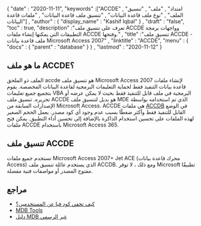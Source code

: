 {
  "date" : "2020-11-11",
  "keywords" :["ACCDE" , "امتداد" , "ملف" , "تنسيق الملف" , "نوع ملف قاعدة البيانات" , "تنسيق ملف قاعدة البيانات" , "ملفات قاعدة البيانات"] ,
  "author" : {
    "display_name" : "Kashif Iqbal"
} ,
  "draft" : "false",
  "toc" : true,
  "description" :"تعرف على تنسيق ملف ACCDE وواجهات برمجة التطبيقات التي يمكنها إنشاء ملفات ACCDE وفتحها." ,
  "title" :"تنسيق ملف ACCDE - ملف قاعدة بيانات Microsoft Access 2007" ,
  "linktitle" : "ACCDE",
  "menu" : {
    "docs" : {
      "parent" : "database"
}
} ,
  "lastmod" : "2020-11-12"
}

## ما هو ملف ACCDE؟

الملف ذو الملحق accde هو تنسيق ملف Microsoft Access 2007 لإنشاء ملفات قاعدة بيانات التنفيذ فقط لحماية التعليمات البرمجية لقاعدة البيانات المخصصة. يقوم بتجميع جميع تعليمات VBA البرمجية في ملف قابل للتنفيذ فقط بحيث لا يمكن عرضه أو تحريره. تنسيق ملف ACCDE هو بديل لتنسيق ملف MDE الذي تم استخدامه بواسطة الإصدارات السابقة من Microsoft Access. ACCDE هي ملفات [ACCDB](/ar/database/accdb/) في الوضع القابل للتنفيذ فقط وأكثر ضغطًا بسبب عدم وجود أي كود مصدر. يعمل الحجم الصغير لهذه الملفات على تحسين استخدام الذاكرة بالإضافة إلى تحسين أداء التطبيق. يمكن فتح ملفات ACCDE باستخدام Microsoft Access 365.

## تنسيق ملف ACCDE

تستخدم جميع ملفات Microsoft Access 2007+ Jet ACE (محرك قاعدة بيانات Access) الذي يستخدم عائلة تنسيق ملف ACCDB. ومع ذلك ، لا توفر Microsoft تطبيقًا مفتوح المصدر أو مواصفات فنية مفصلة.

## مراجع

* [كيف تخفي كود فبا عن المستخدمين؟](https://support.microsoft.com/en-us/office/hide-vba-code-from-users-ce6ab610-af07-4008-91e0-1ef1b796ff18)
* [MDB Tools](https://github.com/mdbtools/mdbtools/blob/master/HACKING)
* [دليل MDB غير الرسمي](http://jabakobob.net/mdb/)

